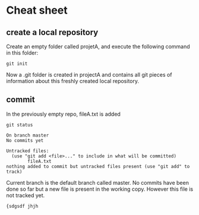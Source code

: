 # Cheat sheet

## create a local repository
Create an empty folder called projetA, and execute the following command in this folder:
```
git init
```
Now a .git folder is created in projectA and contains all git pieces of information about this freshly created local repository.

## commit
In the previously empty repo, fileA.txt is added
```
git status

On branch master
No commits yet

Untracked files:
  (use "git add <file>..." to include in what will be committed)
        fileA.txt
nothing added to commit but untracked files present (use "git add" to track)
```
Current branch is the default branch called master.
No commits have been done so far but a new file is present in the working copy. However this file is not tracked yet.

`{sdgsdf
jhjh`

<!--stackedit_data:
eyJoaXN0b3J5IjpbLTE3ODkwNzMwMDcsLTE3NTQ0NjgwOTVdfQ
==
-->